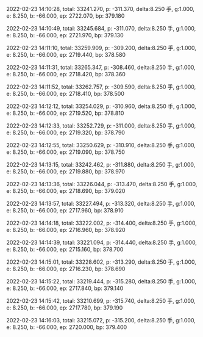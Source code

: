 2022-02-23 14:10:28, total: 33241.270, p: -311.370, delta:8.250 手, g:1.000, e: 8.250, b: -66.000, ep: 2722.070, bp: 379.180

2022-02-23 14:10:49, total: 33245.684, p: -311.070, delta:8.250 手, g:1.000, e: 8.250, b: -66.000, ep: 2721.970, bp: 379.130

2022-02-23 14:11:10, total: 33259.909, p: -309.200, delta:8.250 手, g:1.000, e: 8.250, b: -66.000, ep: 2719.440, bp: 378.580

2022-02-23 14:11:31, total: 33265.347, p: -308.460, delta:8.250 手, g:1.000, e: 8.250, b: -66.000, ep: 2718.420, bp: 378.360

2022-02-23 14:11:52, total: 33262.757, p: -309.590, delta:8.250 手, g:1.000, e: 8.250, b: -66.000, ep: 2718.410, bp: 378.500

2022-02-23 14:12:12, total: 33254.029, p: -310.960, delta:8.250 手, g:1.000, e: 8.250, b: -66.000, ep: 2719.520, bp: 378.810

2022-02-23 14:12:33, total: 33252.729, p: -311.000, delta:8.250 手, g:1.000, e: 8.250, b: -66.000, ep: 2719.320, bp: 378.790

2022-02-23 14:12:55, total: 33250.629, p: -310.910, delta:8.250 手, g:1.000, e: 8.250, b: -66.000, ep: 2719.090, bp: 378.750

2022-02-23 14:13:15, total: 33242.462, p: -311.880, delta:8.250 手, g:1.000, e: 8.250, b: -66.000, ep: 2719.880, bp: 378.970

2022-02-23 14:13:36, total: 33226.044, p: -313.470, delta:8.250 手, g:1.000, e: 8.250, b: -66.000, ep: 2718.690, bp: 379.020

2022-02-23 14:13:57, total: 33227.494, p: -313.320, delta:8.250 手, g:1.000, e: 8.250, b: -66.000, ep: 2717.960, bp: 378.910

2022-02-23 14:14:18, total: 33222.002, p: -314.400, delta:8.250 手, g:1.000, e: 8.250, b: -66.000, ep: 2716.960, bp: 378.920

2022-02-23 14:14:39, total: 33221.094, p: -314.440, delta:8.250 手, g:1.000, e: 8.250, b: -66.000, ep: 2715.160, bp: 378.700

2022-02-23 14:15:01, total: 33228.602, p: -313.290, delta:8.250 手, g:1.000, e: 8.250, b: -66.000, ep: 2716.230, bp: 378.690

2022-02-23 14:15:22, total: 33219.444, p: -315.280, delta:8.250 手, g:1.000, e: 8.250, b: -66.000, ep: 2717.840, bp: 379.140

2022-02-23 14:15:42, total: 33210.699, p: -315.740, delta:8.250 手, g:1.000, e: 8.250, b: -66.000, ep: 2717.780, bp: 379.190

2022-02-23 14:16:03, total: 33215.072, p: -315.200, delta:8.250 手, g:1.000, e: 8.250, b: -66.000, ep: 2720.000, bp: 379.400